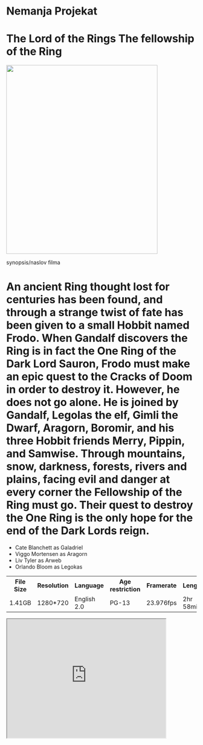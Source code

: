 # Nemanja Projekat
<!DOTYPE html>
<html>
<head>
<h1>The Lord of the Rings The fellowship of the Ring</h1>
</head>
<img src="https://encrypted-tbn3.gstatic.com/images?q=tbn:ANd9GcT9J7XACn3tlD6v4UXRMvT2wJN8FGCCPeh8U3RkZ6__tR4wGhSo"
     width="400" 
     height="500"/>

<body>
<p>synopsis/naslov filma</p>
<h1>An ancient Ring thought lost for centuries has been found, and through a strange twist of fate has been given to a small Hobbit named Frodo. When Gandalf discovers the Ring is in fact the One Ring of the Dark Lord Sauron, Frodo must make an epic quest to the Cracks of Doom in order to destroy it. However, he does not go alone. He is joined by Gandalf, Legolas the elf, Gimli the Dwarf, Aragorn, Boromir, and his three Hobbit friends Merry, Pippin, and Samwise. Through mountains, snow, darkness, forests, rivers and plains, facing evil and danger at every corner the Fellowship of the Ring must go. Their quest to destroy the One Ring is the only hope for the end of the Dark Lords reign.</h1>
  <ul>
    <li>Cate Blanchett as Galadriel</li>
    <li>Viggo Mortensen as Aragorn</li>
    <li>Liv Tyler as Arweb</li>
    <li>Orlando Bloom as Legokas</li>
   </ul>
<table sty;e="wirth:100%">
     <tr>
          <th>File Size</th>
          <th>Resolution</th>
          <th>Language</th>
          <th>Age restriction</th>
          <th>Framerate</th>
          <th>Length</th>
      </tr>
      <tr>
          <td>1.41GB</td>
          <td>1280*720</td>
          <td>English 2.0</td>
          <td>PG-13</td>
          <td>23.976fps</td>
          <td>2hr 58min</td>
      </tr>
     </table>
</body>
     
     
<body>

   <iframe width=420 height=315 src="https://www.youtube.com/embed/-7XAdOVcHxE?rel=0&wmode=transparent&border=0&autoplay=1&iv_load_policy=3"></iframe>
   

</body>
</html>
